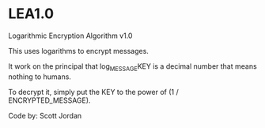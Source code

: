 LEA1.0
======

Logarithmic Encryption Algorithm v1.0

This uses logarithms to encrypt messages.

It work on the principal that log<sub>MESSAGE</sub>KEY is a decimal number that means nothing to humans.

To decrypt it, simply put the KEY to the power of (1 / ENCRYPTED_MESSAGE).

Code by: Scott Jordan
